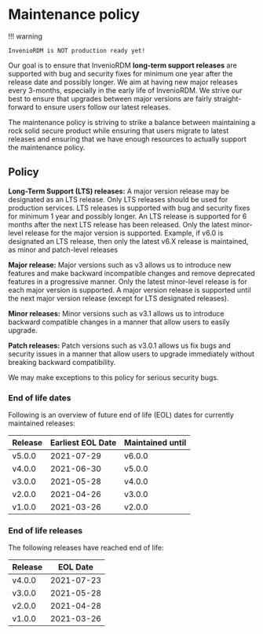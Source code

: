 # Maintenance policy

!!! warning

    InvenioRDM is NOT production ready yet!

Our goal is to ensure that InvenioRDM **long-term support releases** are supported with bug and security fixes for minimum one year after the release date and possibly longer.  We aim at having new major releases every 3-months, especially in the early life of InvenioRDM. We strive our best to ensure that upgrades between major versions are fairly straight-forward to ensure users follow our latest releases.

The maintenance policy is striving to strike a balance between maintaining a rock solid secure product while ensuring that users migrate to latest releases and ensuring that we have enough resources to actually support the maintenance policy.

## Policy

**Long-Term Support (LTS) releases:** A major version release may be designated as an LTS release. Only LTS releases should be used for production services. LTS releases is supported with bug and security fixes for minimum 1 year and possibly longer. An LTS release is supported for 6 months after the next LTS release has been released. Only the latest minor-level release for the major version is supported. Example, if v6.0 is designated an LTS release, then only the latest v6.X release is maintained, as minor and patch-level releases

**Major release:** Major versions such as v3 allows us to introduce new features and make backward incompatible changes and remove deprecated features in a progressive manner. Only the latest minor-level release is for each major version is supported. A major version release is supported until the next major version release (except for LTS designated releases).

**Minor releases:** Minor versions such as v3.1 allows us to introduce backward compatible changes in a manner that allow users to easily upgrade.

**Patch releases:** Patch versions such as v3.0.1 allows us fix bugs and security issues in a manner that allow users to upgrade immediately without breaking backward compatibility.

We may make exceptions to this policy for serious security bugs.

### End of life dates

Following is an overview of future end of life (EOL) dates for currently maintained releases:

| Release | Earliest EOL Date | Maintained until |
| ------- | ------------------|----------------- |
| v5.0.0  | 2021-07-29        | v6.0.0           |
| v4.0.0  | 2021-06-30        | v5.0.0           |
| v3.0.0  | 2021-05-28        | v4.0.0           |
| v2.0.0  | 2021-04-26        | v3.0.0           |
| v1.0.0  | 2021-03-26        | v2.0.0           |

### End of life releases

The following releases have reached end of life:

| Release | EOL Date    |
| ------- | ----------- |
| v4.0.0  | 2021-07-23  |
| v3.0.0  | 2021-05-28  |
| v2.0.0  | 2021-04-28  |
| v1.0.0  | 2021-03-26  |
